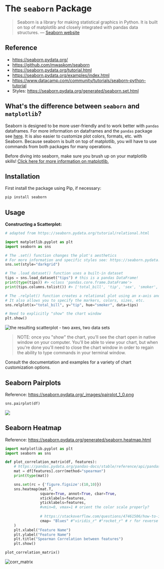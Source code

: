 # The `seaborn` Package

> Seaborn is a library for making statistical graphics in Python. It is built on top of matplotlib and closely integrated with pandas data structures. — [Seaborn website](https://seaborn.pydata.org/)

## Reference

+ https://seaborn.pydata.org/
+ https://github.com/mwaskom/seaborn
+ https://seaborn.pydata.org/tutorial.html
+ https://seaborn.pydata.org/examples/index.html
+ https://www.datacamp.com/community/tutorials/seaborn-python-tutorial
+ Styles: https://seaborn.pydata.org/generated/seaborn.set.html

## What's the difference between `seaborn` and `matplotlib`?

Seaborn is designed to be more user-friendly and to work better with `pandas` dataframes. For more information on dataframes and the `pandas` package see [here](https://github.com/prof-rossetti/intro-to-python/blob/master/notes/python/packages/pandas.md). It is also easier to customize plot colors, formats, etc. with Seaborn. Because seaborn is built on top of matplotlib, you will have to use commands from both packages for many operations.

Before diving into seaborn, make sure you brush up on your matplotlib skills! [Click here for more information on matplotlib.](https://github.com/prof-rossetti/intro-to-python/blob/master/notes/python/packages/matplotlib.md)

## Installation

First install the package using Pip, if necessary:

```sh
pip install seaborn
```

## Usage

**Constructing a Scatterplot:**

```py
# adapted from https://seaborn.pydata.org/tutorial/relational.html

import matplotlib.pyplot as plt
import seaborn as sns

# The .set() function changes the plot's aesthetics
# For more information and specific styles see: https://seaborn.pydata.org/generated/seaborn.set.html
sns.set(style="darkgrid")

# The .load_dataset() function uses a built-in dataset
tips = sns.load_dataset("tips") # this is a pandas DataFrame!
print(type(tips)) #> <class 'pandas.core.frame.DataFrame'>
print(tips.columns.tolist()) #> ['total_bill', 'tip', 'sex', 'smoker', 'day', 'time', 'size']

# The .relplot() function creates a relational plot using an x-axis and y-axis
# It also allows you to specify the markers, colors, sizes, etc.
sns.relplot(x="total_bill", y="tip", hue="smoker", data=tips)

# Need to explicitly "show" the chart window
plt.show()
```
![the resulting scatterplot - two axes, two data sets](/img/notes/python/packages/seaborn/tips_scatterplot.png)

> NOTE: once you "show" the chart, you'll see the chart open in native window on your computer. You'll be able to view your chart, but when you're done you'll need to close the chart window in order to regain the ability to type commands in your terminal window.

Consult the documentation and examples for a variety of chart customization options.


## Seaborn Pairplots

Reference: https://seaborn.pydata.org/_images/pairplot_1_0.png

```py
sns.pairplot(df)
```

![](https://seaborn.pydata.org/_images/pairplot_1_0.png)

## Seaborn Heatmap

Reference: https://seaborn.pydata.org/generated/seaborn.heatmap.html

```py
import matplotlib.pyplot as plt
import seaborn as sns 

def plot_correlation_matrix(df, features):
    # https://pandas.pydata.org/pandas-docs/stable/reference/api/pandas.DataFrame.corr.html
    mat = df[features].corr(method="spearman")
    print(type(mat))

    sns.set(rc = {'figure.figsize':(10,10)})
    sns.heatmap(mat.T, 
                square=True, annot=True, cbar=True,
                xticklabels=features,
                yticklabels=features,
                #vmin=0, vmax=1 # orient the color scale properly?
                
                # https://stackoverflow.com/questions/47461506/how-to-invert-color-of-seaborn-heatmap-colorbar
                cmap= "Blues" #"viridis_r" #"rocket_r" # r for reverse
    )
    plt.xlabel("Feature Name")
    plt.ylabel("Feature Name")
    plt.title("Spearman Correlation between features")
    plt.show()

plot_correlation_matrix()
```

![corr_matrix](https://user-images.githubusercontent.com/1328807/228969240-c39aa56b-ab5e-470b-8004-fbd78aad7d81.png)
